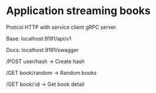 # Application streaming books

Protcol HTTP with service client gRPC server.

Base: localhost:9191/api/v1

Docs: localhost:9191/swagger

/POST user/hash -> Create hash

/GET book/random -> Random books

/GET book/:id -> Get book detail
